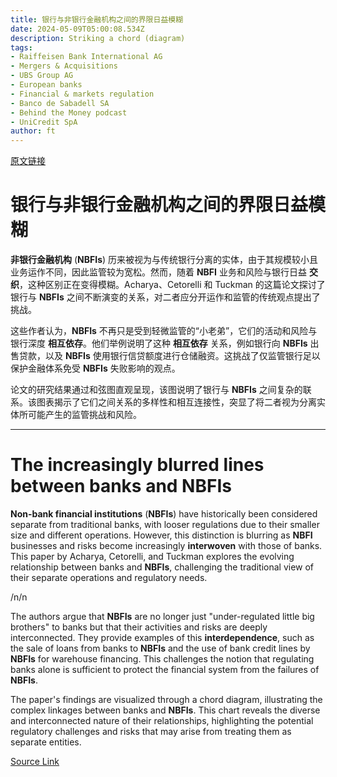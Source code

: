 ```yaml
---
title: 银行与非银行金融机构之间的界限日益模糊
date: 2024-05-09T05:00:08.534Z
description: Striking a chord (diagram)
tags: 
- Raiffeisen Bank International AG
- Mergers & Acquisitions
- UBS Group AG
- European banks
- Financial & markets regulation
- Banco de Sabadell SA
- Behind the Money podcast
- UniCredit SpA
author: ft
---
```


[原文链接](https://ft.com/content/ba747d0f-084d-411e-949e-8567e7168678)

# 银行与非银行金融机构之间的界限日益模糊 

**非银行金融机构** (**NBFIs**) 历来被视为与传统银行分离的实体，由于其规模较小且业务运作不同，因此监管较为宽松。然而，随着 **NBFI** 业务和风险与银行日益 **交织**，这种区别正在变得模糊。Acharya、Cetorelli 和 Tuckman 的这篇论文探讨了银行与 **NBFIs** 之间不断演变的关系，对二者应分开运作和监管的传统观点提出了挑战。 

这些作者认为，**NBFIs** 不再只是受到轻微监管的“小老弟”，它们的活动和风险与银行深度 **相互依存**。他们举例说明了这种 **相互依存** 关系，例如银行向 **NBFIs** 出售贷款，以及 **NBFIs** 使用银行信贷额度进行仓储融资。这挑战了仅监管银行足以保护金融体系免受 **NBFIs** 失败影响的观点。 

论文的研究结果通过和弦图直观呈现，该图说明了银行与 **NBFIs** 之间复杂的联系。该图表揭示了它们之间关系的多样性和相互连接性，突显了将二者视为分离实体所可能产生的监管挑战和风险。

---

# The increasingly blurred lines between banks and NBFIs 

**Non-bank financial institutions** (**NBFIs**) have historically been considered separate from traditional banks, with looser regulations due to their smaller size and different operations. However, this distinction is blurring as **NBFI** businesses and risks become increasingly **interwoven** with those of banks. This paper by Acharya, Cetorelli, and Tuckman explores the evolving relationship between banks and **NBFIs**, challenging the traditional view of their separate operations and regulatory needs. 

/n/n

The authors argue that **NBFIs** are no longer just "under-regulated little big brothers" to banks but that their activities and risks are deeply interconnected. They provide examples of this **interdependence**, such as the sale of loans from banks to **NBFIs** and the use of bank credit lines by **NBFIs** for warehouse financing. This challenges the notion that regulating banks alone is sufficient to protect the financial system from the failures of **NBFIs**. 

The paper's findings are visualized through a chord diagram, illustrating the complex linkages between banks and **NBFIs**. This chart reveals the diverse and interconnected nature of their relationships, highlighting the potential regulatory challenges and risks that may arise from treating them as separate entities.

[Source Link](https://ft.com/content/ba747d0f-084d-411e-949e-8567e7168678)

